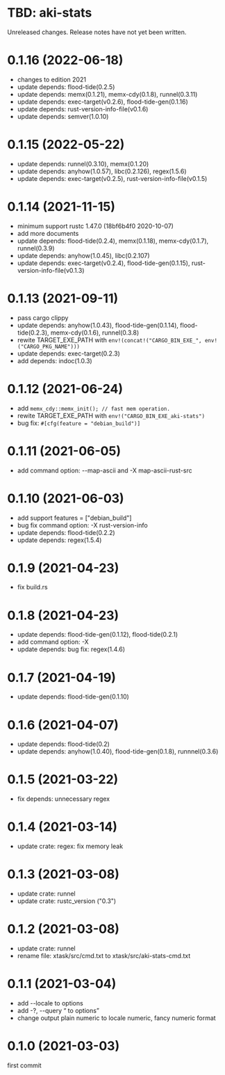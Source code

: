 TBD: aki-stats
===
Unreleased changes. Release notes have not yet been written.

0.1.16 (2022-06-18)
=====

* changes to edition 2021
* update depends: flood-tide(0.2.5)
* update depends: memx(0.1.21), memx-cdy(0.1.8), runnel(0.3.11)
* update depends: exec-target(v0.2.6), flood-tide-gen(0.1.16)
* update depends: rust-version-info-file(v0.1.6)
* update depends: semver(1.0.10)

0.1.15 (2022-05-22)
=====

* update depends: runnel(0.3.10), memx(0.1.20)
* update depends: anyhow(1.0.57), libc(0.2.126), regex(1.5.6)
* update depends: exec-target(v0.2.5), rust-version-info-file(v0.1.5)

0.1.14 (2021-11-15)
=====

* minimum support rustc 1.47.0 (18bf6b4f0 2020-10-07)
* add more documents
* update depends: flood-tide(0.2.4), memx(0.1.18), memx-cdy(0.1.7), runnel(0.3.9)
* update depends: anyhow(1.0.45), libc(0.2.107)
* update depends: exec-target(v0.2.4), flood-tide-gen(0.1.15), rust-version-info-file(v0.1.3)

0.1.13 (2021-09-11)
=====

* pass cargo clippy
* update depends: anyhow(1.0.43), flood-tide-gen(0.1.14), flood-tide(0.2.3), memx-cdy(0.1.6), runnel(0.3.8)
* rewite TARGET_EXE_PATH with `env!(concat!("CARGO_BIN_EXE_", env!("CARGO_PKG_NAME")))`
* update depends: exec-target(0.2.3)
* add depends: indoc(1.0.3)

0.1.12 (2021-06-24)
=====

* add `memx_cdy::memx_init(); // fast mem operation.`
* rewite TARGET_EXE_PATH with `env!("CARGO_BIN_EXE_aki-stats")`
* bug fix: `#[cfg(feature = "debian_build")]`

0.1.11 (2021-06-05)
=====

* add command option: --map-ascii and -X map-ascii-rust-src

0.1.10 (2021-06-03)
=====

* add support features = \["debian_build"\]
* bug fix command option: -X rust-version-info
* update depends: flood-tide(0.2.2)
* update depends: regex(1.5.4)

0.1.9 (2021-04-23)
=====

* fix build.rs

0.1.8 (2021-04-23)
=====

* update depends: flood-tide-gen(0.1.12), flood-tide(0.2.1)
* add command option: -X
* update depends: bug fix: regex(1.4.6)

0.1.7 (2021-04-19)
=====

* update depends: flood-tide-gen(0.1.10)

0.1.6 (2021-04-07)
=====

* update depends: flood-tide(0.2)
* update depends: anyhow(1.0.40), flood-tide-gen(0.1.8), runnnel(0.3.6)

0.1.5 (2021-03-22)
=====

* fix depends: unnecessary regex

0.1.4 (2021-03-14)
=====

* update crate: regex: fix memory leak

0.1.3 (2021-03-08)
=====

* update crate: runnel
* update crate: rustc_version ("0.3")

0.1.2 (2021-03-08)
=====

* update crate: runnel
* rename file: xtask/src/cmd.txt to xtask/src/aki-stats-cmd.txt

0.1.1 (2021-03-04)
=====

* add --locale <loc> to options
* add -?, --query <q> to options
* change output plain numeric to locale numeric, fancy numeric format

0.1.0 (2021-03-03)
=====
first commit
